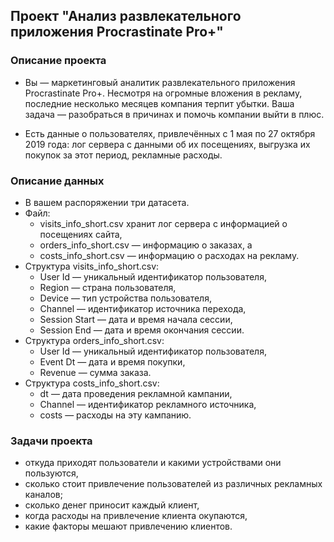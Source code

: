 ## Проект "Анализ развлекательного приложения Procrastinate Pro+"

### Описание проекта

- Вы — маркетинговый аналитик развлекательного приложения Procrastinate Pro+. Несмотря на огромные вложения в рекламу, последние несколько месяцев компания терпит убытки. Ваша задача — разобраться в причинах и помочь компании выйти в плюс.

 - Есть данные о пользователях, привлечённых с 1 мая по 27 октября 2019 года:
лог сервера с данными об их посещениях,
выгрузка их покупок за этот период,
рекламные расходы.

### Описание данных
- В вашем распоряжении три датасета. 
- Файл:
    * visits_info_short.csv хранит лог сервера с информацией о посещениях сайта, 
    * orders_info_short.csv — информацию о заказах, а 
    * costs_info_short.csv — информацию о расходах на рекламу.
- Структура visits_info_short.csv:
    * User Id — уникальный идентификатор пользователя,
    * Region — страна пользователя,
    * Device — тип устройства пользователя,
    * Channel — идентификатор источника перехода,
    * Session Start — дата и время начала сессии,
    * Session End — дата и время окончания сессии.
- Структура orders_info_short.csv:
    * User Id — уникальный идентификатор пользователя,
    * Event Dt — дата и время покупки,
    * Revenue — сумма заказа.
- Структура costs_info_short.csv:
    * dt — дата проведения рекламной кампании,
    * Channel — идентификатор рекламного источника,
    * costs — расходы на эту кампанию.

### Задачи проекта
- откуда приходят пользователи и какими устройствами они пользуются,
- сколько стоит привлечение пользователей из различных рекламных каналов;
- сколько денег приносит каждый клиент,
- когда расходы на привлечение клиента окупаются,
- какие факторы мешают привлечению клиентов.
